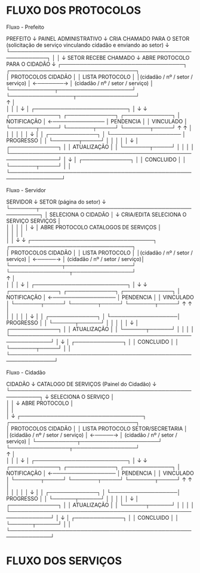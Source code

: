# FLUXO DOS PROTOCOLOS

Fluxo - Prefeito

PREFEITO
   ↓
PAINEL ADMINISTRATIVO
   ↓
CRIA CHAMADO PARA O SETOR
(solicitação de serviço vinculando cidadão e enviando ao setor)
   ↓
   └────────────────────────────────────────────────────────────┐
                                                                │
										                        │
   										                        ↓
									                  SETOR RECEBE CHAMADO
  										                        ↓
                                                  ABRE PROTOCOLO PARA O CIDADÃO
										                        ↓
┌─────────────────────────────────┐  	      ┌──────────────────────────────────┐ 							    
│       PROTOCOLOS CIDADÃO        │    	  	  │          LISTA PROTOCOLO         │
│(cidadão / nº / setor / serviço) │	←───────→ │ (cidadão / nº / setor / serviço) │
└────────────┬────────────────────┘  		  └─────────────────┬────────────────┘	
             ↑				             			            │								
	         │								                    │
	         │   			  	  	 			                ↓
		     │                                     ┌─────────────────────────┐
		     │                                     ↓                         ↓		 			    
       ┌─────────────┐                    ┌─────────────┐              ┌─────────────┐
       │ NOTIFICAÇÃO │ ←──────────────    │  PENDENCIA  │              │  VINCULADO  │
       └───────┬─────┘	                  └───────┬─────┘              └───────┬─────┘
		       ↑	    		                  ↑				               │	
		       │		     	                  │					           │
		       │				                  │					           ↓
		       │				                  │		               ┌─────────────┐
		       │	   				              └─────────────────── │  PROGRESSO  │
		       │							                           └───────┬─────┘
               │							                                   │
		       │									                           │
		       │									                           ↓
		       │							                           ┌─────────────┐
		       │							                           │ ATUALIZAÇÃO │
		       │							                           └───────┬─────┘
		       │									                           │
		       │									                           │
		       └───────────────────────────────────────────────────────────────┘
               │                                                               ↓
		       │							                            ┌─────────────┐
		       │							                            │  CONCLUIDO  │
		       │							                            └───────┬─────┘
		       │								                                │
               └────────────────────────────────────────────────────────────────┘

Fluxo - Servidor

SERVIDOR
   ↓
SETOR
(página do setor)
   ↓
   └───────┬──────────────────────────────────────────────────┐
           │                                         SELECIONA O CIDADÃO
           │                                                  ↓
       CRIA/EDITA                                     SELECIONA O SERVIÇO
        SERVIÇOS                                              │                
           │                                                  │
	       │									              │
   	       │								                  ↓
	       │								            ABRE PROTOCOLO
  CATALOGOS DE SERVIÇOS      							      │        
           │                                                  │
           │                                                  │                                   
           │                                                  │
           ↓                                                  ↓
┌─────────────────────────────────┐          ┌─────────────────────────────────┐ 							    
│       PROTOCOLOS CIDADÃO        │    	  	 │         LISTA PROTOCOLO         │
│(cidadão / nº / setor / serviço) │	 ←─────→ │ (cidadão / nº / setor / serviço)│
└──────────────┬──────────────────┘  	     └────────────────┬────────────────┘	
               ↑						                      │								
	           │							                  │
	           │ 			  	  	 			              ↓
		       │                                   ┌─────────────────────────┐
		       │                                   ↓                         ↓		 			    
       ┌─────────────┐                     ┌─────────────┐           ┌─────────────┐
       │ NOTIFICAÇÃO │ ←─────────────────  │  PENDENCIA  │           │  VINCULADO  │
       └───────┬─────┘	                   └───────┬─────┘           └───────┬─────┘
		       ↑			                       ↑			             │	
		       │						           │		                 │
		       │						           │					     ↓
		       │						           │		          ┌─────────────┐
		       │		    				       └──────────────────│  PROGRESSO  │
		       │									                  └──────┬──────┘
        	   │											                 │
		       │											                 │
		       │											                 ↓
		       │									                  ┌─────────────┐
		       │									                  │ ATUALIZAÇÃO │
		       │									                  └──────┬──────┘
		       │											                 │
		       │											                 │
		       └─────────────────────────────────────────────────────────────┘
               │                                                             ↓
		       │									                  ┌─────────────┐
		       │									                  │  CONCLUIDO  │
		       │									                  └───────┬─────┘
		       │										                      │
               └──────────────────────────────────────────────────────────────┘

Fluxo - Cidadão

CIDADÃO
   ↓
CATALOGO DE SERVIÇOS
(Painel do Cidadão)
   ↓
   └──────────────────────────────────────────────────────────┐
                                                              ↓
                                                      SELECIONA O SERVIÇO
                                                              │                
                                                              │
	        									              │
   	        								                  ↓
	        								            ABRE PROTOCOLO
                  							                  │        
                                                              │
                                                              │                                   
                                                              │
                                                              ↓
┌─────────────────────────────────┐          ┌──────────────────────────────────┐ 							    
│       PROTOCOLOS CIDADÃO        │    	  	 │ LISTA PROTOCOLO SETOR/SECRETARIA │
│(cidadão / nº / setor / serviço) │	 ←─────→ │ (cidadão / nº / setor / serviço) │
└───────────┬─────────────────────┘  	     └────────────────┬─────────────────┘	
            ↑							                      │								
	        │								                  │
	        │   			  	  	 			              ↓
		    │                                     ┌─────────────────────────┐
		    │                                     ↓                         ↓		 			    
       ┌─────────────┐                     ┌─────────────┐           ┌─────────────┐
       │ NOTIFICAÇÃO │ ←─────────────────  │  PENDENCIA  │           │  VINCULADO  │
       └───────┬─────┘	                   └───────┬─────┘           └───────┬─────┘
		       ↑			                       ↑			             │	
		       │						           │		                 │
		       │						           │					     ↓
		       │						           │		          ┌─────────────┐
		       │		    				       └──────────────────│  PROGRESSO  │
		       │									                  └──────┬──────┘
        	   │											                 │
		       │											                 │
		       │											                 ↓
		       │									                  ┌─────────────┐
		       │									                  │ ATUALIZAÇÃO │
		       │									                  └──────┬──────┘
		       │											                 │
		       │											                 │
		       └─────────────────────────────────────────────────────────────┘
               │                                                             ↓
		       │									                  ┌─────────────┐
		       │									                  │  CONCLUIDO  │
		       │									                  └──────┬──────┘
		       │										                     │
               └─────────────────────────────────────────────────────────────┘

# FLUXO DOS SERVIÇOS



                 

                 